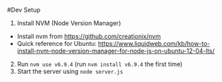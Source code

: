 #Dev Setup
1. Install NVM (Node Version Manager)
 * Install nvm from https://github.com/creationix/nvm
 * Quick reference for Ubuntu:  https://www.liquidweb.com/kb/how-to-install-nvm-node-version-manager-for-node-js-on-ubuntu-12-04-lts/

2. Run `nvm use v6.9.4` (run `nvm install v6.9.4` the first time)
3. Start the server using `node server.js`
